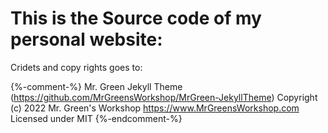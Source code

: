 
# This is the Source code of my personal website:

Cridets and copy rights goes to: 

{%-comment-%}
  Mr. Green Jekyll Theme (https://github.com/MrGreensWorkshop/MrGreen-JekyllTheme)
  Copyright (c) 2022 Mr. Green's Workshop https://www.MrGreensWorkshop.com
  Licensed under MIT
{%-endcomment-%}
